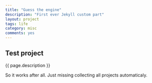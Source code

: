 ```yaml
---
title: "Guess the engine"
description: "First ever Jekyll custom part"
layout: project
tags: life
category: misc
comments: yes
---
```

## Test project
{{ page.description }}

So it works after all. Just missing collecting all projects automaticaly.
